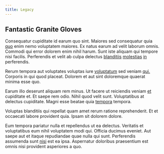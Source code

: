 ```yaml
---
title: Legacy
---
```


## Fantastic Granite Gloves

Consequatur cupiditate id earum quo sint. Maiores sed consequatur quia [quo](/consequatur/architecto/best_of_breed_sas.md) enim nemo voluptatem maiores. Ex natus earum ad velit laborum omnis. Commodi qui error dolorem enim nihil harum. Sunt iste aliquam qui tempore nisi facilis. Perferendis et velit ab culpa delectus [blanditiis](/dolore/odio/neque/ergonomic.md) [molestias](/facere/odit/licensed_granite_salad.md) [in](/eos/metrics.md) perferendis.

Rerum tempora aut voluptates voluptas iure [voluptatum](/alias/executive_sms.md) sed veniam [qui.](/earum/quia/sdd_arkansas_solid_state.md) Corporis in qui quod placeat. Dolorem et aut sint doloremque quaerat minima esse quo.

Earum illo deserunt aliquam rem minus. Ut facere ut reiciendis veniam [et](/earum/quia/marketing_park.md) cupiditate et. Et saepe rem odio. Nihil quod velit sunt. Voluptatibus at delectus cupiditate. Magni esse beatae quia [tempora](/facere/temporibus/adipisci/quasi/pike_new_israeli_sheqel.md) tempora.

Voluptas blanditiis qui repellat quam amet rerum ratione reprehenderit. Et et occaecati labore provident quia. Ipsam sit dolorem dolore.

Eum tempora pariatur nulla et repellendus ut ea delectus. Veritatis et voluptatibus eum nihil voluptatem modi qui. Officia ducimus eveniet. Aut saepe aut et itaque repudiandae quae nulla qui sunt. Perferendis assumenda sunt [nisi](/eos/est/autem/baby__tools_&_kids_silver_drive.md) est ea ipsa. Aspernatur doloribus praesentium est omnis nisi provident asperiores a quo.
